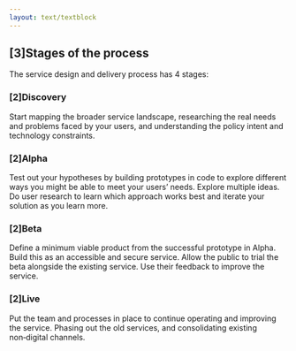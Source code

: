 ```yaml
---
layout: text/textblock
---
```


## [3]Stages of the process

The service design and delivery process has 4 stages:

### [2]Discovery

Start mapping the broader service landscape, researching the real needs and problems faced by your users, and understanding the policy intent and technology constraints.

### [2]Alpha

Test out your hypotheses by building prototypes in code to explore different ways you might be able to meet your users’ needs. Explore multiple ideas. Do user research to learn which approach works best and iterate your solution as you learn more.

### [2]Beta

Define a minimum viable product from the successful prototype in Alpha. Build this as an accessible and secure service. Allow the public to trial the beta alongside the existing service. Use their feedback to improve the service.

### [2]Live

Put the team and processes in place to continue operating and improving the service. Phasing out the old services, and consolidating existing non‑digital channels.
